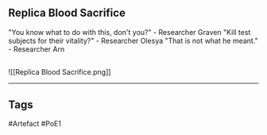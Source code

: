 ## Replica Blood Sacrifice
"You know what to do with this, don't you?" - Researcher Graven
"Kill test subjects for their vitality?" - Researcher Olesya
"That is not what he meant." - Researcher Arn
##
![[Replica Blood Sacrifice.png]]

---
## Tags
#Artefact
#PoE1